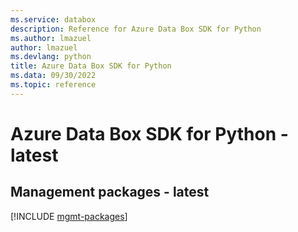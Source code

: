 ```yaml
---
ms.service: databox
description: Reference for Azure Data Box SDK for Python
ms.author: lmazuel
author: lmazuel
ms.devlang: python
title: Azure Data Box SDK for Python
ms.data: 09/30/2022
ms.topic: reference
---
```

# Azure Data Box SDK for Python - latest

## Management packages - latest
[!INCLUDE [mgmt-packages](data-box-mgmt-index.md)]